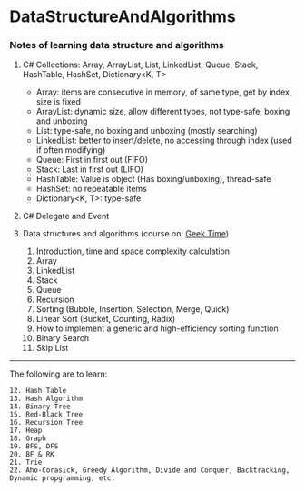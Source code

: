 # DataStructureAndAlgorithms
### Notes of learning data structure and algorithms 

1. C# Collections: Array, ArrayList, List<T>, LinkedList<T>, Queue<T>, Stack<T>, HashTable, HashSet, Dictionary<K, T>

    - Array: items are consecutive in memory, of same type, get by index, size is fixed 
    - ArrayList: dynamic size, allow different types, not type-safe, boxing and unboxing 
    - List<T>: type-safe, no boxing and unboxing (mostly searching)
    - LinkedList<T>: better to insert/delete, no accessing through index (used if often modifying)
    - Queue<T>: First in first out (FIFO)
    - Stack<T>: Last in first out (LIFO)
    - HashTable: Value is object (Has boxing/unboxing), thread-safe
    - HashSet: no repeatable items
    - Dictionary<K, T>: type-safe

2. C# Delegate and Event

3. Data structures and algorithms (course on: [Geek Time](https://time.geekbang.org/column/article/39972))

    1. Introduction, time and space complexity calculation 
    2. Array
    3. LinkedList
    4. Stack
    5. Queue
    6. Recursion 
    7. Sorting (Bubble, Insertion, Selection, Merge, Quick)
    8. Linear Sort (Bucket, Counting, Radix)
    9. How to implement a generic and high-efficiency sorting function
    10. Binary Search
    11. Skip List

***  
The following are to learn:

    12. Hash Table
    13. Hash Algorithm
    14. Binary Tree
    15. Red-Black Tree
    16. Recursion Tree
    17. Heap
    18. Graph
    19. BFS, DFS
    20. BF & RK
    21. Trie
    22. Aho-Corasick, Greedy Algorithm, Divide and Conquer, Backtracking, Dynamic propgramming, etc. 
